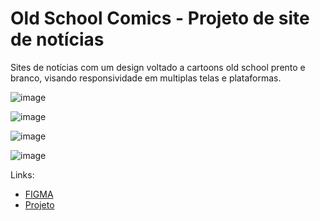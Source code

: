 <h1>Old School Comics - Projeto de site de notícias</h1>
<p>Sites de notícias com um design voltado a cartoons old school prento e branco, visando responsividade em multiplas telas e plataformas. </p>

![image](https://github.com/DiogoJP202/MultiversoNews/assets/102389309/cbb14b13-bf08-4978-9adb-69463e6ce2cd)

![image](https://github.com/DiogoJP202/MultiversoNews/assets/102389309/5bdbea0e-bdd2-4a4b-9bd7-a7c5eb6a5e2f)

![image](https://github.com/DiogoJP202/MultiversoNews/assets/102389309/ed30a460-d2fe-4dd2-a13d-7e1848488982)

![image](https://github.com/DiogoJP202/MultiversoNews/assets/102389309/8a729341-59ae-455d-b8fc-b3105732f0a5)

Links:
<ul>
  <li><a href="https://www.figma.com/file/B2MgozEuD6mQ6bdL1IYD1y/Black-And-White-Geek?type=design&node-id=0%3A1&mode=design&t=xitTUlLA5r7mYTjs-1">FIGMA</a></li>
  <li><a href="https://diogojp202.github.io/MultiversoNews/">Projeto</a></li>
</ul>
